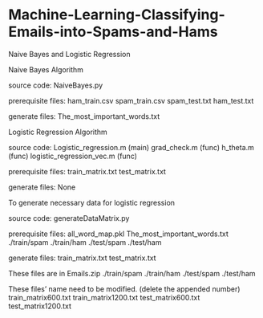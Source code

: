# Machine-Learning-Classifying-Emails-into-Spams-and-Hams
Naive Bayes and Logistic Regression

Naive Bayes Algorithm

source code: 
NaiveBayes.py

prerequisite files: 
ham_train.csv
spam_train.csv
spam_test.txt
ham_test.txt

generate files:
The_most_important_words.txt


Logistic Regression Algorithm

source code: 
Logistic_regression.m	(main)
grad_check.m		(func)
h_theta.m			(func)
logistic_regression_vec.m	(func)

prerequisite files: 
train_matrix.txt
test_matrix.txt

generate files:
None



To generate necessary data for logistic regression

source code: generateDataMatrix.py


prerequisite files: 
all_word_map.pkl
The_most_important_words.txt
./train/spam
./train/ham
./test/spam
./test/ham


generate files:
train_matrix.txt
test_matrix.txt


These files are in Emails.zip
./train/spam
./train/ham
./test/spam
./test/ham


These files’ name need to be modified. (delete the appended number)
train_matrix600.txt
train_matrix1200.txt
test_matrix600.txt
test_matrix1200.txt
